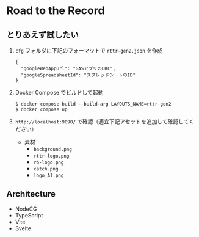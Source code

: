 # Road to the Record

## とりあえず試したい

1. `cfg` フォルダに下記のフォーマットで `rttr-gen2.json` を作成

   ```
   {
     "googleWebAppUrl": "GASアプリのURL",
     "googleSpreadsheetId": "スプレッドシートのID"
   }
   ```

2. Docker Compose でビルドして起動

   ```
   $ docker compose build --build-arg LAYOUTS_NAME=rttr-gen2
   $ docker compose up
   ```

3. `http://localhost:9090/` で確認（適宜下記アセットを追加して確認してください）
   - 素材
     - `background.png`
     - `rttr-logo.png`
     - `rb-logo.png`
     - `catch.png`
     - `logo_A1.png`

## Architecture

- NodeCG
- TypeScript
- Vite
- Svelte
